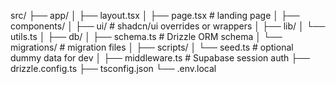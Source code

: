 src/
├── app/
│   ├── layout.tsx
│   ├── page.tsx                 # landing page
│
├── components/
│   ├── ui/                      # shadcn/ui overrides or wrappers
│
├── lib/
│   └── utils.ts
│
├── db/
│   ├── schema.ts               # Drizzle ORM schema
│   └── migrations/             # migration files
│
├── scripts/
│   └── seed.ts                 # optional dummy data for dev
│
├── middleware.ts               # Supabase session auth
├── drizzle.config.ts
├── tsconfig.json
└── .env.local
